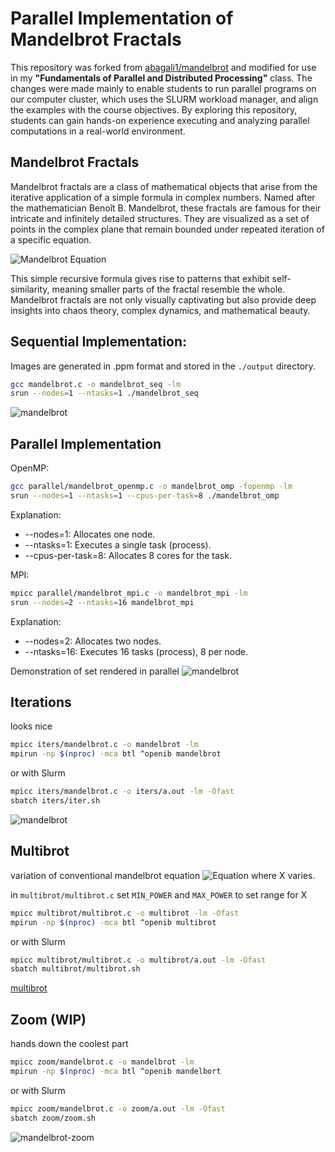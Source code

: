 # Parallel Implementation of Mandelbrot Fractals

This repository was forked from [abagali1/mandelbrot](https://github.com/abagali1/mandelbrot) and modified for use in my **"Fundamentals of Parallel and Distributed Processing"** class. The changes were made mainly to enable students to run parallel programs on our computer cluster, which uses the SLURM workload manager, and align the examples with the course objectives. By exploring this repository, students can gain hands-on experience executing and analyzing parallel computations in a real-world environment.

## Mandelbrot Fractals

Mandelbrot fractals are a class of mathematical objects that arise from the iterative application of a simple formula in complex numbers. Named after the mathematician Benoît B. Mandelbrot, these fractals are famous for their intricate and infinitely detailed structures. They are visualized as a set of points in the complex plane that remain bounded under repeated iteration of a specific equation.

![Mandelbrot Equation](https://latex.codecogs.com/png.latex?z_{n%2B1}%20=%20z_n^2%20+%20c)

This simple recursive formula gives rise to patterns that exhibit self-similarity, meaning smaller parts of the fractal resemble the whole. Mandelbrot fractals are not only visually captivating but also provide deep insights into chaos theory, complex dynamics, and mathematical beauty.


## Sequential Implementation:

Images are generated in .ppm format and stored in the `./output` directory.

```bash
gcc mandelbrot.c -o mandelbrot_seq -lm
srun --nodes=1 --ntasks=1 ./mandelbrot_seq
```

![mandelbrot](https://github.com/mvneves/parallel-mandelbrot/raw/master/output/readme.png)

## Parallel Implementation


OpenMP:
```bash
gcc parallel/mandelbrot_openmp.c -o mandelbrot_omp -fopenmp -lm
srun --nodes=1 --ntasks=1 --cpus-per-task=8 ./mandelbrot_omp
```

Explanation:
- --nodes=1: Allocates one node.
- --ntasks=1: Executes a single task (process).
- --cpus-per-task=8: Allocates 8 cores for the task.

MPI:
```bash
mpicc parallel/mandelbrot_mpi.c -o mandelbrot_mpi -lm
srun --nodes=2 --ntasks=16 mandelbrot_mpi
```

Explanation:
- --nodes=2: Allocates two nodes.
- --ntasks=16: Executes 16 tasks (process), 8 per node.


Demonstration of set rendered in parallel
![mandelbrot](https://github.com/mvneves/parallel-mandelbrot/raw/master/parallel/parallel.gif)


## Iterations
looks nice

```bash
mpicc iters/mandelbrot.c -o mandelbrot -lm
mpirun -np $(nproc) -mca btl ^openib mandelbrot
```

or with Slurm
```bash
mpicc iters/mandelbrot.c -o iters/a.out -lm -Ofast 
sbatch iters/iter.sh
```

![mandelbrot](https://github.com/mvneves/parallel-mandelbrot/blob/master/iters/output.gif)

## Multibrot
variation of conventional mandelbrot equation
![Equation](https://latex.codecogs.com/png.latex?z_{n%2B1}%20=%20z_n^x%20+%20c)
where X varies.

in `multibrot/multibrot.c` set `MIN_POWER` and `MAX_POWER` to set range for X 

```bash
mpicc multibrot/multibrot.c -o multibrot -lm -Ofast
mpirun -np $(nproc) -mca btl ^openib multibrot
```

or with Slurm
```bash
mpicc multibrot/multibrot.c -o multibrot/a.out -lm -Ofast
sbatch multibrot/multibrot.sh
```

[multibrot](https://github.com/mvneves/parallel-mandelbrot/blob/master/multibrot/output/output.mp4)

## Zoom (WIP)
hands down the coolest part

```bash
mpicc zoom/mandelbrot.c -o mandelbrot -lm
mpirun -np $(nproc) -mca btl ^openib mandelbort
```
or with Slurm
```bash
mpicc zoom/mandelbrot.c -o zoom/a.out -lm -Ofast
sbatch zoom/zoom.sh
```

![mandelbrot-zoom](https://github.com/mvneves/parallel-mandelbrot/blob/master/zoom/zoom.gif)

